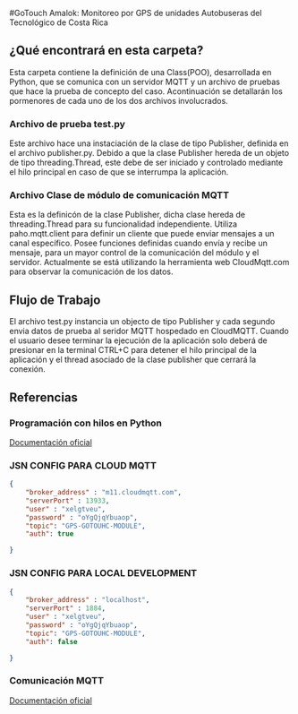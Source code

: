 #GoTouch Amalok: Monitoreo por GPS de unidades Autobuseras del Tecnológico de Costa Rica 
##  ¿Qué encontrará en esta carpeta?
Esta carpeta contiene la definición de una Class(POO), desarrollada en Python, que se comunica con un servidor MQTT y un archivo de pruebas que hace la prueba de concepto del caso.
Acontinuación se detallarán los pormenores de cada uno de los dos archivos involucrados.
### Archivo de prueba test.py
Este archivo hace una instaciación de la clase de tipo Publisher, definida en el archivo publisher.py. Debido a que la clase Publisher hereda de un objeto de tipo threading.Thread, este debe de ser iniciado y controlado mediante el hilo principal  en caso de que se interrumpa la aplicación.
### Archivo Clase de módulo de comunicación MQTT
Esta es la definicón de la clase Publisher, dicha clase hereda de threading.Thread para su funcionalidad independiente. Utiliza paho.mqtt.client para definir un cliente que puede enviar mensajes a un  canal específico.
Posee funciones definidas cuando envía y recibe un mensaje, para un mayor control de la comunicación del módulo y el servidor.
Actualmente se está utilizando la herramienta web CloudMqtt.com para observar la comunicación de los datos.
##  Flujo de Trabajo
El archivo test.py instancia un objecto de tipo Publisher y cada segundo envia datos de prueba al seridor MQTT hospedado en CloudMQTT.
Cuando el usuario desee terminar la ejecución de la aplicación solo deberá de presionar en la terminal CTRL+C para detener el hilo principal de la aplicación y el thread asociado de la clase publisher que cerrará la conexión.
##  Referencias

### Programación con hilos en Python
[Documentación oficial](https://docs.python.org/2/library/threading.html)
### JSN CONFIG PARA CLOUD MQTT
```json
{
	"broker_address" : "m11.cloudmqtt.com",
	"serverPort" : 13933,
	"user" : "xelgtveu",
	"password" : "oYgQjqYbuaop",
	"topic": "GPS-GOTOUHC-MODULE",
	"auth": true

}
```
### JSN CONFIG PARA LOCAL DEVELOPMENT
```json
{
	"broker_address" : "localhost",
	"serverPort" : 1884,
	"user" : "xelgtveu",
	"password" : "oYgQjqYbuaop",
	"topic": "GPS-GOTOUHC-MODULE",
	"auth": false

}
```
### Comunicación MQTT
[Documentación oficial](https://pypi.python.org/pypi/paho-mqtt/1.1#connect-reconnect-disconnect)